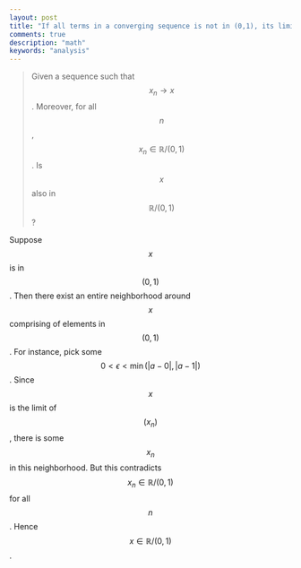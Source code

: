 ```yaml
---
layout: post
title: "If all terms in a converging sequence is not in (0,1), its limit is also not in (0,1)"
comments: true
description: "math"
keywords: "analysis"
---
```


> Given a sequence such that $$x_{n} \to x$$. Moreover, for all $$n$$, $$x_{n} \in \mathbb R/(0,1)$$. Is $$x$$ also in $$\mathbb R/(0,1)$$?

Suppose $$x$$ is in $$(0,1)$$. Then there exist an entire neighborhood around $$x$$ comprising of elements in $$(0,1)$$. For instance, pick some $$0<\epsilon<\min(\lvert a−0\rvert,\lvert a−1 \rvert)$$. Since $$x$$ is the limit of $$(x_{n})$$, there is some $$x_{n}$$ in this neighborhood. But this contradicts $$x_{n} \in \mathbb R/(0,1)$$ for all $$n$$. Hence $$x \in \mathbb R/(0,1)$$.





